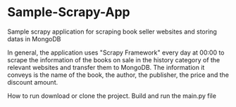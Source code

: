 # Sample-Scrapy-App
Sample scrapy application for scraping book seller websites and storing datas in MongoDB 


In general, the application uses "Scrapy Framework" every day at 00:00 to
scrape the information of the books on sale in the history category of the
relevant websites and transfer them to MongoDB.
The information it conveys is the name of the book, the author, the publisher,
the price and the discount amount.

How to run download or clone the project.
Build and run the main.py file
